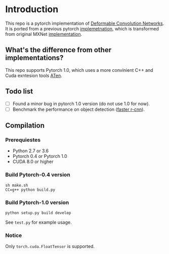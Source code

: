 # Introduction

This repo is a pytorch implementation of [Deformable Convolution Networks](https://arxiv.org/abs/1703.06211). It is ported from a previous pytorch [implemetnation](https://github.com/1zb/deformable-convolution-pytorch), which is transformed from original MXNet [implementation](https://github.com/msracver/Deformable-ConvNets).

## What's the difference from other implementations?

This repo supports Pytorch 1.0, which uses a more convinient C++ and Cuda exntesion tools [ATen](https://github.com/zdevito/ATen). 

## Todo list

- [ ] Found a minor bug in pytorch 1.0 version (do not use 1.0 for now).
- [ ] Benchmark the performance on object detection ([faster r-cnn](https://github.com/jwyang/faster-rcnn.pytorch)).

## Compilation

### Prerequiestes

* Python 2.7 or 3.6
* Pytorch 0.4 or Pytorch 1.0
* CUDA 8.0 or higher

### Build Pytorch-0.4 version

```
sh make.sh
CC=g++ python build.py
```

### Build Pytorch-1.0 version

```
python setup.py build develop
```

See `test.py` for example usage.

### Notice
Only `torch.cuda.FloatTensor` is supported.


